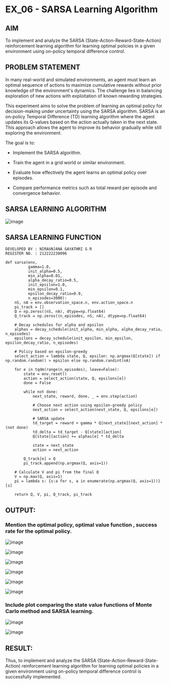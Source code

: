 # EX_06 - SARSA Learning Algorithm

## AIM

To implement and analyze the SARSA (State-Action-Reward-State-Action) reinforcement learning algorithm for learning optimal policies in a given environment using on-policy temporal difference control.

## PROBLEM STATEMENT

In many real-world and simulated environments, an agent must learn an optimal sequence of actions to maximize cumulative rewards without prior knowledge of the environment's dynamics. The challenge lies in balancing exploration of new actions with exploitation of known rewarding strategies.

This experiment aims to solve the problem of learning an optimal policy for decision-making under uncertainty using the SARSA algorithm. SARSA is an on-policy Temporal Difference (TD) learning algorithm where the agent updates its Q-values based on the action actually taken in the next state. This approach allows the agent to improve its behavior gradually while still exploring the environment.

The goal is to:

- Implement the SARSA algorithm.

- Train the agent in a grid world or similar environment.

- Evaluate how effectively the agent learns an optimal policy over episodes.

- Compare performance metrics such as total reward per episode and convergence behavior.

## SARSA LEARNING ALGORITHM

![image](https://github.com/user-attachments/assets/59a1e43c-abc5-4440-a4fd-79eaf6e13b60)


## SARSA LEARNING FUNCTION
```
DEVELOPED BY : NIRAUNJANA GAYATHRI G R
REGISTER NO. : 212222230096
```
```
def sarsa(env,
          gamma=1.0,
          init_alpha=0.5,
          min_alpha=0.01,
          alpha_decay_ratio=0.5,
          init_epsilon=1.0,
          min_epsilon=0.1,
          epsilon_decay_ratio=0.9,
          n_episodes=3000):
    nS, nA = env.observation_space.n, env.action_space.n
    pi_track = []
    Q = np.zeros((nS, nA), dtype=np.float64)
    Q_track = np.zeros((n_episodes, nS, nA), dtype=np.float64)

    # Decay schedules for alpha and epsilon
    alphas = decay_schedule(init_alpha, min_alpha, alpha_decay_ratio, n_episodes)
    epsilons = decay_schedule(init_epsilon, min_epsilon, epsilon_decay_ratio, n_episodes)

    # Policy based on epsilon-greedy
    select_action = lambda state, Q, epsilon: np.argmax(Q[state]) if np.random.random() > epsilon else np.random.randint(nA)

    for e in tqdm(range(n_episodes), leave=False):
        state = env.reset()
        action = select_action(state, Q, epsilons[e])
        done = False
        
        while not done:
            next_state, reward, done, _ = env.step(action)
            
            # Choose next action using epsilon-greedy policy
            next_action = select_action(next_state, Q, epsilons[e])
            
            # SARSA update
            td_target = reward + gamma * Q[next_state][next_action] * (not done)
            td_delta = td_target - Q[state][action]
            Q[state][action] += alphas[e] * td_delta
            
            state = next_state
            action = next_action

        Q_track[e] = Q
        pi_track.append(np.argmax(Q, axis=1))

    # Calculate V and pi from the final Q
    V = np.max(Q, axis=1)
    pi = lambda s: {s:a for s, a in enumerate(np.argmax(Q, axis=1))}[s]

    return Q, V, pi, Q_track, pi_track
```

## OUTPUT:

### Mention the optimal policy, optimal value function , success rate for the optimal policy.

![image](https://github.com/user-attachments/assets/de6233a8-b9d7-4fee-9cbd-9060d5b00f31)


![image](https://github.com/user-attachments/assets/025ffe90-9a13-422b-9037-c2e39c4f1407)


![image](https://github.com/user-attachments/assets/48305d6d-86c4-469e-bceb-a5a92ac5cea8)


![image](https://github.com/user-attachments/assets/df48f519-6e46-4a64-bfe2-a0defde08cea)


![image](https://github.com/user-attachments/assets/0eef8ea3-ed84-4da2-b7ba-0c28ab21e516)



![image](https://github.com/user-attachments/assets/5bd60eab-e5a2-4ff6-b172-db8186bf9b5f)


### Include plot comparing the state value functions of Monte Carlo method and SARSA learning.


![image](https://github.com/user-attachments/assets/bace1813-e97a-426c-9447-f35bbb4df1f7)


![image](https://github.com/user-attachments/assets/d7c86360-ba6b-4718-9961-56ad0dde5063)



## RESULT:

Thus, to implement and analyze the SARSA (State-Action-Reward-State-Action) reinforcement learning algorithm for learning optimal policies in a given environment using on-policy temporal difference control is successfully implemented. 
